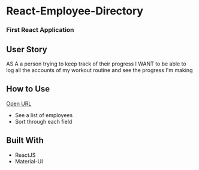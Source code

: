 # React-Employee-Directory

### First React Application

## User Story

AS A a person trying to keep track of their progress I WANT to be able to log all the accounts of my workout routine and see the progress I'm making

## How to Use

[Open URL](https://anu-dam-reactemployeedirectory.herokuapp.com)

* See a list of employees
* Sort through each field

## Built With

* ReactJS
* Material-UI
